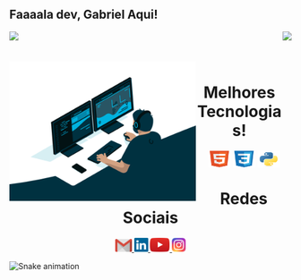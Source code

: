 ## Faaaala dev, Gabriel Aqui!

<div>
  <img  height="179em" src="https://github-readme-stats.vercel.app/api?username=GeCorreia4&show_icons=true&theme=great-gatsby&include_all_commits=true&count_private=true"/>
  <img align="right" height="179em" src="https://github-readme-stats.vercel.app/api/top-langs/?username=GeCorreia4&layout=compact&langs_count=16&theme=great-gatsby"/>
</div>
<br>
<div  align="center"> 
  <div style="display: inline_block"><br>
    <img align="left" height="250" alt="coding-time" src="code.gif">
    <h1 align="center">Melhores Tecnologias!</h1>
    <img align="center" height="30" width="40" alt="html-icon" src="https://raw.githubusercontent.com/devicons/devicon/master/icons/html5/html5-original.svg">
    <img align="center" height="30" width="40" alt="css-icon" src="https://raw.githubusercontent.com/devicons/devicon/master/icons/css3/css3-original.svg">
    <img align="center" alt="Rafa-Python" height="30" width="40" src="https://raw.githubusercontent.com/devicons/devicon/master/icons/python/python-original.svg">
   </div>
    
  
  <h1 align="center">Redes Sociais</h1>
    <a href = "mailto: gecorreia778@gmail.com" target="_blank">
      <img width="30" src="gmail.svg">
    </a>
    <a href = "https://www.linkedin.com/in/gabriel-souza-56158b248">
      <img width="25" src="linkedin.svg">
    </a>
    <a href = "https://www.youtube.com/channel/UCO7I3xpCkIogqZzzoDgJ8EA" target="_blank">
      <img width="35" src="youtube.svg">
    </a>
    <a href = "https://instagram.com/https.gabriel.co_?igshid=NTc4MTIwNjQ2YQ==">
      <img width="25" src="instagram.png">
    </a>
</div>
<div>
  <p align="center"> 

  ![Snake animation](https://github.com/danielbped/danielbped/blob/output/github-contribution-grid-snake.svg)
 </p>
</div>
